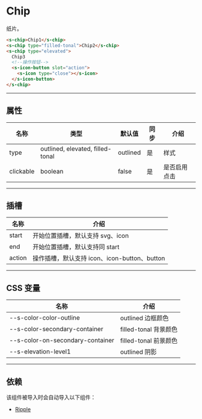 # Chip

纸片。

```html preview
<s-chip>Chip1</s-chip>
<s-chip type="filled-tonal">Chip2</s-chip>
<s-chip type="elevated">
  Chip3
  <!--操作按钮-->
  <s-icon-button slot="action">
    <s-icon type="close"></s-icon>
  </s-icon-button>
</s-chip>
```

---

## 属性

| 名称      | 类型                              | 默认值   | 同步 | 介绍       |
| --------- | -------------------------------- | -------- | --- | ---------- |
| type      | outlined, elevated, filled-tonal | outlined | 是  | 样式        |
| clickable | boolean                          | false    | 是  | 是否启用点击 |

---

## 插槽

| 名称   | 介绍                                       |
| ------ | ------------------------------------------ |
| start  | 开始位置插槽，默认支持 svg、icon             |
| end    | 开始位置插槽，默认支持同 start               |
| action | 操作插槽，默认支持 icon、icon-button、button |

---

## CSS 变量

| 名称                             | 介绍                 |
| -------------------------------- | -------------------- |
| --s-color-color-outline          | outlined 边框颜色     |
| --s-color-secondary-container    | filled-tonal 背景颜色 |
| --s-color-on-secondary-container | filled-tonal 前景颜色 |
| --s-elevation-level1             | outlined 阴影         |

---

## 依赖

该组件被导入时会自动导入以下组件：

- [Ripple](./ripple)
